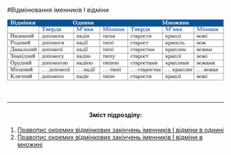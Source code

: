 #Відмінювання іменників I відміни

<div class="center">
<img src="../pics/5/12.png" width="700px" class="center"/>
</div>
<br>

<br>
<hr>
<center><h4>Зміст підрозділу:</h4></center>

   1. [Правопис окремих вiдмiнкових закiнчень iменникiв I вiдмiни в однинi](5/pravopis_okremih_vidminkovih_zakinchen_I_vidmini_v_odnini.md)
   2. [Правопис окремих вiдмiнкових закiнчень iменникiв I вiдмiни в множинi](5/pravopis_okremih_vidm_znachen_v_mnozini.md)